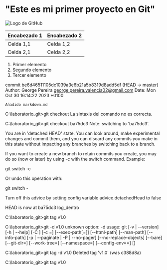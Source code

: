 

# "Este es mi primer proyecto en Git"

![Logo de GitHub](https://github.githubassets.com/images/modules/logos_page/GitHub-Mark.png)



| Encabezado 1 | Encabezado 2 |
|--------------|--------------|
| Celda 1,1    | Celda 1,2    |
| Celda 2,1    | Celda 2,2    |


1. Primer elemento
2. Segundo elemento
3. Tercer elemento



commit be6d46511105dc1039a3e6b21a5b8319d8add5df (HEAD -> master)
Author: George Pereira <george.pereira.valencia02@gmail.com>
Date:   Mon Oct 30 16:14:22 2023 +0100

    Añadido markdown.md


C:\laboratorio_git>git checkout <ba75dc3>
La sintaxis del comando no es correcta.

C:\laboratorio_git>git checkout ba75dc3
Note: switching to 'ba75dc3'.

You are in 'detached HEAD' state. You can look around, make experimental
changes and commit them, and you can discard any commits you make in this
state without impacting any branches by switching back to a branch.

If you want to create a new branch to retain commits you create, you may
do so (now or later) by using -c with the switch command. Example:

  git switch -c <new-branch-name>

Or undo this operation with:

  git switch -

Turn off this advice by setting config variable advice.detachedHead to false

HEAD is now at ba75dc3 log_dentro


C:\laboratorio_git>git tag v1.0

C:\laboratorio_git>git -d v1.0
unknown option: -d
usage: git [-v | --version] [-h | --help] [-C <path>] [-c <name>=<value>]
           [--exec-path[=<path>]] [--html-path] [--man-path] [--info-path]
           [-p | --paginate | -P | --no-pager] [--no-replace-objects] [--bare]
           [--git-dir=<path>] [--work-tree=<path>] [--namespace=<name>]
           [--config-env=<name>=<envvar>] <command> [<args>]

C:\laboratorio_git>git tag -d v1.0
Deleted tag 'v1.0' (was c388d8a)

C:\laboratorio_git>git tag v1.0